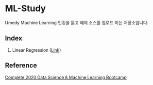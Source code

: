 # ML-Study

Umedy Machine Learning 인강을 듣고 예제 소스를 업로드 하는 저장소입니다.

## Index

1. Linear Regression ([Link](/LinearRegression))

## Reference

[Complete 2020 Data Science & Machine Learning Bootcamp](https://www.udemy.com/course/python-data-science-machine-learning-bootcamp/)
